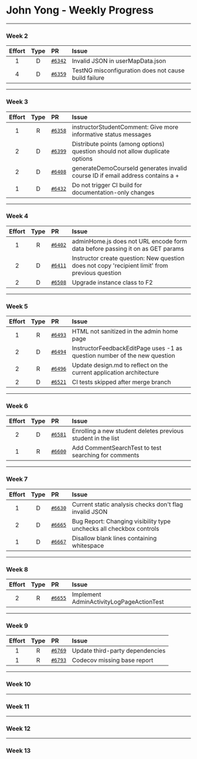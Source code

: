 # John Yong - Weekly Progress

---

### Week 2

|Effort| Type | PR | Issue |
|:---: |:---: |:---|:---   |
|  1   |  D   | [`#6342`](https://github.com/TEAMMATES/teammates/pull/6342) | Invalid JSON in userMapData.json |
|  4   |  D   | [`#6359`](https://github.com/TEAMMATES/teammates/pull/6359) | TestNG misconfiguration does not cause build failure |

---

### Week 3

|Effort| Type | PR | Issue |
|:---: |:---: |:---|:---   |
|  1   |  R   | [`#6358`](https://github.com/TEAMMATES/teammates/pull/6358) | instructorStudentComment: Give more informative status messages |
|  2   |  D   | [`#6399`](https://github.com/TEAMMATES/teammates/pull/6399) | Distribute points (among options) question should not allow duplicate options |
|  2   |  D   | [`#6408`](https://github.com/TEAMMATES/teammates/pull/6408) | generateDemoCourseId generates invalid course ID if email address contains a + |
|  1   |  D   | [`#6432`](https://github.com/TEAMMATES/teammates/pull/6432) | Do not trigger CI build for documentation-only changes |

---

### Week 4

|Effort| Type | PR | Issue |
|:---: |:---: |:---|:---   |
|  1   |  R   | [`#6402`](https://github.com/TEAMMATES/teammates/pull/6402) | adminHome.js does not URL encode form data before passing it on as GET params |
|  2   |  D   | [`#6411`](https://github.com/TEAMMATES/teammates/pull/6411) | Instructor create question: New question does not copy 'recipient limit' from previous question |
|  2   |  D   | [`#6508`](https://github.com/TEAMMATES/teammates/pull/6508) | Upgrade instance class to F2 |

---

### Week 5

|Effort| Type | PR | Issue |
|:---: |:---: |:---|:---   |
|  1   |  R   | [`#6493`](https://github.com/TEAMMATES/teammates/pull/6493) | HTML not sanitized in the admin home page |
|  2   |  D   | [`#6494`](https://github.com/TEAMMATES/teammates/pull/6494) | InstructorFeedbackEditPage uses -1 as question number of the new question |
|  2   |  R   | [`#6496`](https://github.com/TEAMMATES/teammates/pull/6496) | Update design.md to reflect on the current application architecture |
|  2   |  D   | [`#6521`](https://github.com/TEAMMATES/teammates/pull/6521) | CI tests skipped after merge branch |

---

### Week 6

|Effort| Type | PR | Issue |
|:---: |:---: |:---|:---   |
|  2   |  D   | [`#6581`](https://github.com/TEAMMATES/teammates/pull/6581) | Enrolling a new student deletes previous student in the list |
|  1   |  R   | [`#6600`](https://github.com/TEAMMATES/teammates/pull/6600) | Add CommentSearchTest to test searching for comments |

---

### Week 7

|Effort| Type | PR | Issue |
|:---: |:---: |:---|:---   |
|  1   |  D   | [`#6630`](https://github.com/TEAMMATES/teammates/pull/6630) | Current static analysis checks don't flag invalid JSON  |
|  2   |  D   | [`#6665`](https://github.com/TEAMMATES/teammates/pull/6665) | Bug Report: Changing visibility type unchecks all checkbox controls |
|  1   |  D   | [`#6667`](https://github.com/TEAMMATES/teammates/pull/6667) | Disallow blank lines containing whitespace |

---

### Week 8

|Effort| Type | PR | Issue |
|:---: |:---: |:---|:---   |
|  2   |  R   | [`#6655`](https://github.com/TEAMMATES/teammates/pull/6655) | Implement AdminActivityLogPageActionTest |

---

### Week 9

|Effort| Type | PR | Issue |
|:---: |:---: |:---|:---   |
|  1   |  R   | [`#6769`](https://github.com/TEAMMATES/teammates/pull/6769) | Update third-party dependencies |
|  1   |  R   | [`#6793`](https://github.com/TEAMMATES/teammates/pull/6793) | Codecov missing base report |

---

### Week 10

---

### Week 11

---

### Week 12

---

### Week 13

